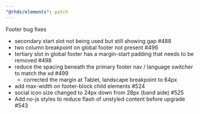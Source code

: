 ```yaml
---
"@rhds/elements": patch
---
```


Footer bug fixes

- secondary start slot not being used but still showing gap #488
- two column breakpoint on global footer not present #496
- tertiary slot in global footer has a margin-start padding that needs to be removed #498
- reduce the spacing beneath the primary footer nav / language switcher to match the xd #499
  - corrected the margin at Tablet, landscape breakpoint to 64px
- add max-width on footer-block child elements #524
- social icon size changed to 24px down from 28px (band aide) #525
- Add no-js styles to reduce flash of unstyled content before upgrade #543
